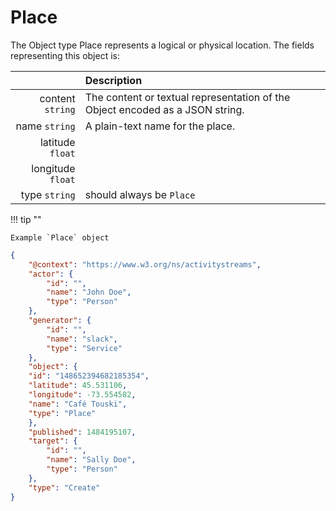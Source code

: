 # Place

The Object type Place represents a logical or physical location.
The fields representing this object is:

|                     | Description                                                                   |
|--------------------:|:------------------------------------------------------------------------------|
|  content ``string`` | The content or textual representation of the Object encoded as a JSON string. |
|     name ``string`` | A plain-text name for the place.                                              |
|  latitude ``float`` |                              |
| longitude ``float`` |                                   |
|     type ``string`` | should always be `Place`                                                      |


!!! tip ""

    Example `Place` object

```json
{
	"@context": "https://www.w3.org/ns/activitystreams",
	"actor": {
		"id": "",
		"name": "John Doe",
		"type": "Person"
	},
	"generator": {
		"id": "",
		"name": "slack",
		"type": "Service"
	},
	"object": {
    "id": "148652394682185354",
    "latitude": 45.531106,
    "longitude": -73.554582,
    "name": "Café Touski",
    "type": "Place"
	},
	"published": 1484195107,
	"target": {
		"id": "",
		"name": "Sally Doe",
		"type": "Person"
	},
	"type": "Create"
}
```
